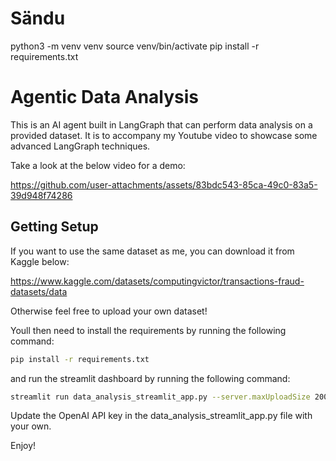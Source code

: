 # Sändu
python3 -m venv venv
source venv/bin/activate
pip install -r requirements.txt

# Agentic Data Analysis

This is an AI agent built in LangGraph that can perform data analysis on a provided dataset. It is to accompany my Youtube video to showcase some advanced LangGraph techniques.

Take a look at the below video for a demo:



https://github.com/user-attachments/assets/83bdc543-85ca-49c0-83a5-39d948f74286



## Getting Setup

If you want to use the same dataset as me, you can download it from Kaggle below:

https://www.kaggle.com/datasets/computingvictor/transactions-fraud-datasets/data 

Otherwise feel free to upload your own dataset!

Youll then need to install the requirements by running the following command:

```bash
pip install -r requirements.txt
```

and run the streamlit dashboard by running the following command:

```bash
streamlit run data_analysis_streamlit_app.py --server.maxUploadSize 2000
```

Update the OpenAI API key in the data_analysis_streamlit_app.py file with your own.

Enjoy!
